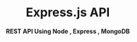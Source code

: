<div align = Center , colour = Red>
    <h1> Express.js API</h1> 
   <strong> REST API Using Node , Express , MongoDB </strong>
</div>

